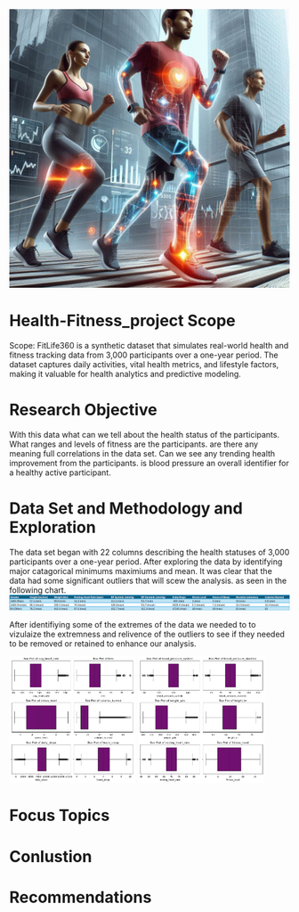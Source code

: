 <img src="images/Predictive Health_ Can a combination of exercise intensity, daily activity (steps.png" alt="Image description" width="1500" height="500">

# Health-Fitness_project Scope
Scope:
FitLife360 is a synthetic dataset that simulates real-world health and fitness tracking data from 3,000 participants over a one-year period. The dataset captures daily activities, vital health metrics, and lifestyle factors, making it valuable for health analytics and predictive modeling.

# Research Objective
With this data what can we tell about the health status of the participants. What ranges and levels of fitness are the participants. are there any meaning full correlations in the data set. Can we see any trending health improvement from the participants. is blood pressure an overall identifier for a healthy active participant.

# Data Set and Methodology and Exploration
The data set began with 22 columns describing the health statuses of 3,000 participants over a one-year period. After exploring the data by identifying major catagorical minimums maximiums and mean. It was clear that the data had some significant outliers that will scew the analysis. as seen in the following chart.
![alt text](images/data_set_unclean_chart.png)

After identifiying some of the extremes of the data we needed to to vizulaize the extremness and relivence of the outliers to see if they needed to be removed or retained to enhance our analysis. 
<p float="left">
  <img src="images/outlier_bloxplot_1.png" width="45%" />
  <img src="images/outlier_bloxplot_2.png" width="45%" />
</p>

# Focus Topics

# Conlustion

# Recommendations